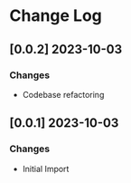 # Change Log

## [0.0.2] 2023-10-03 
### Changes

- Codebase refactoring

## [0.0.1] 2023-10-03 
### Changes

- Initial Import

